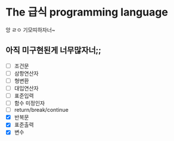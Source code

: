# The 급식 programming language
앙 ㄹㅇ 기모띠하자너~

## 아직 미구현된게 너무많자너;;
 - [ ] 조건문
 - [ ] 삼항연산자
 - [ ] 형변환
 - [ ] 대입연산자
 - [ ] 표준입력
 - [ ] 함수 미정인자
 - [ ] return/break/continue
 - [x] 반복문
 - [x] 표준출력
 - [x] 변수
